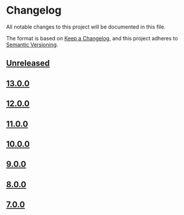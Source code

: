 # Changelog

All notable changes to this project will be documented in this file.

The format is based on [Keep a Changelog](https://keepachangelog.com/en/1.0.0/),
and this project adheres to [Semantic Versioning](https://semver.org/spec/v2.0.0.html).

## [Unreleased]

## [13.0.0]

## [12.0.0]

## [11.0.0]

## [10.0.0]

## [9.0.0]

## [8.0.0]

## [7.0.0]

[Unreleased]: https://github.com/MetaMask/smart-accounts-kit/compare/delegator-sdk-monorepo@13.0.0...HEAD
[13.0.0]: https://github.com/MetaMask/smart-accounts-kit/compare/delegator-sdk-monorepo@12.0.0...delegator-sdk-monorepo@13.0.0
[12.0.0]: https://github.com/MetaMask/smart-accounts-kit/compare/delegator-sdk-monorepo@11.0.0...delegator-sdk-monorepo@12.0.0
[11.0.0]: https://github.com/MetaMask/smart-accounts-kit/compare/delegator-sdk-monorepo@10.0.0...delegator-sdk-monorepo@11.0.0
[10.0.0]: https://github.com/MetaMask/smart-accounts-kit/compare/delegator-sdk-monorepo@9.0.0...delegator-sdk-monorepo@10.0.0
[9.0.0]: https://github.com/MetaMask/smart-accounts-kit/compare/delegator-sdk-monorepo@8.0.0...delegator-sdk-monorepo@9.0.0
[8.0.0]: https://github.com/MetaMask/smart-accounts-kit/compare/delegator-sdk-monorepo@7.0.0...delegator-sdk-monorepo@8.0.0
[7.0.0]: https://github.com/MetaMask/smart-accounts-kit/releases/tag/delegator-sdk-monorepo@7.0.0
